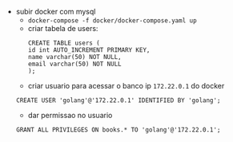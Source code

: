 - subir docker com mysql
  - `docker-compose -f docker/docker-compose.yaml up`
  - criar tabela de users:
    ```
    CREATE TABLE users (
    id int AUTO_INCREMENT PRIMARY KEY,
    name varchar(50) NOT NULL,
    email varchar(50) NOT NULL
    );
    ```
  - criar usuario para acessar o banco ip `172.22.0.1` do docker
  ```
  CREATE USER 'golang'@'172.22.0.1' IDENTIFIED BY 'golang';

  ```
  - dar permissao no usuario
  ```
  GRANT ALL PRIVILEGES ON books.* TO 'golang'@'172.22.0.1';
  ```